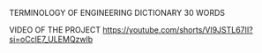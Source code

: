 TERMINOLOGY OF ENGINEERING DICTIONARY 30 WORDS

VIDEO OF THE PROJECT 
https://youtube.com/shorts/Vl9JSTL67II?si=oCclE7_ULEMQzwlb
